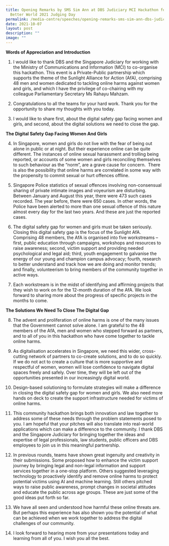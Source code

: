 ```yaml
---
title: Opening Remarks by SMS Sim Ann at DBS Judiciary MCI Hackathon for a
  Better World 2021 Judging Day
permalink: /media-centre/speeches/opening-remarks-sms-sim-ann-dbs-judiciary-mci-hackathon-better-world-2021/
date: 2021-10-07
layout: post
description: ""
image: ""
---
```

**Words of Appreciation and Introduction**  
  
1. I would like to thank DBS and the Singapore Judiciary for working with the Ministry of Communications and Information (MCI) to co-organise this hackathon. This event is a Private-Public partnership which supports the theme of the Sunlight Alliance for Action (AfA), comprising  48 men and women dedicated to tackling online harms against women and girls, and which I have the privilege of co-chairing with my colleague Parliamentary Secretary Ms Rahayu Mahzam.  
  
2. Congratulations to all the teams for your hard work. Thank you for the opportunity to share my thoughts with you today.   
  
3. I would like to share first, about the digital safety gap facing women and girls, and second, about the digital solutions we need to close the gap.   
  
**The Digital Safety Gap Facing Women And Girls**  
  
4. In Singapore, women and girls do not live with the fear of being out alone in public or at night. But their experience online can be quite different. The instances of online sexual harassment and trolling being reported, or accounts of some women and girls reconciling themselves to such behaviour as the “norm”, are a grave cause for concern.  There is also the possibility that online harms are correlated in some way with the propensity to commit sexual or hurt offences offline.   
  
5. Singapore Police statistics of sexual offences involving non-consensual sharing of private intimate images and voyeurism are disturbing. Between January and August this year, there were 473 such cases recorded. The year before, there were 650 cases. In other words, the Police have been alerted to more than one sexual offence of this nature almost every day for the last two years. And these are just the reported cases.   
  
6. The digital safety gap for women and girls must be taken seriously. Closing this digital safety gap is the focus of the Sunlight AfA. Comprising 48 members, the AfA is organised into five workstreams – first, public education through campaigns, workshops and resources to raise awareness; second, victim support and providing needed psychological and legal aid; third, youth engagement to galvanise the energy of our young and champion campus advocacy; fourth, research to better understand and track how we are doing and monitor trends; and finally, volunteerism to bring members of the community together in active ways.  
  
7. Each workstream is in the midst of identifying and affirming projects that they wish to work on for the 12-month duration of the AfA. We look forward to sharing more about the progress of specific projects in the months to come.   
  
**The Solutions We Need To Close The Digital Gap**  
  
8. The advent and proliferation of online harms is one of the many issues that the Government cannot solve alone. I am grateful to the 48 members of the AfA, men and women who stepped forward as partners, and to all of you in this hackathon who have come together to tackle online harms.  
  
9. As digitalisation accelerates in Singapore, we need this wider, cross-cutting network of partners to co-create solutions, and to do so quickly. If we do not act to create a culture that is more supportive and respectful of women, women will lose confidence to navigate digital spaces freely and safely. Over time, they will be left out of the opportunities presented in our increasingly digital world.  
  
10. Design-based solutioning to formulate strategies will make a difference in closing the digital safety gap for women and girls. We also need more hands on deck to create the support infrastructure needed for victims of online harms.  
  
11. This community hackathon brings both innovation and law together to address some of these needs through the problem statements posed to you. I am hopeful that your pitches will also translate into real-world applications which can make a difference to the community. I thank DBS and the Singapore Judiciary for bringing together the ideas and expertise of legal professionals, law students, public officers and DBS employees to join us in this meaningful partnership.   
  
12. In previous rounds, teams have shown great ingenuity and creativity in their submissions. Some proposed how to enhance the victim support journey by bringing legal and non-legal information and support services together in a one-stop platform. Others suggested leveraging technology to proactively identify and remove online harms to protect potential victims using AI and machine learning. Still others pitched ways to raise public awareness, prompt changes in societal attitudes and educate the public across age groups. These are just some of the good ideas put forth so far.  
  
13. We have all seen and understood how harmful these online threats are. But perhaps this experience has also shown you the potential of what can be achieved when we work together to address the digital challenges of our community.   
  
14. I look forward to hearing more from your presentations today and learning from all of you. I wish you all the best.